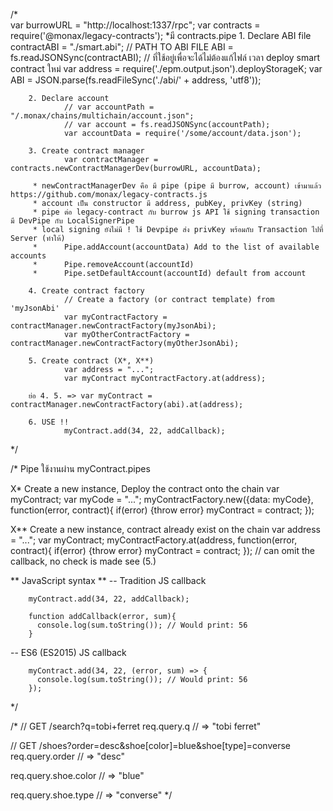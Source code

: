/*     
        var burrowURL = "http://localhost:1337/rpc";
        var contracts =     require('@monax/legacy-contracts'); 
         *มี contracts.pipe
        1. Declare ABI file
                contractABI = "./smart.abi"; // PATH TO ABI FILE
                ABI = fs.readJSONSync(contractABI);
                // ที่ใช้อยู่เพื่อจะได้ไม่ต้องแก้ไฟล์ เวลา deploy smart contract ใหม่
                        var address = require('./epm.output.json').deployStorageK;
                        var ABI = JSON.parse(fs.readFileSync('./abi/' + address, 'utf8'));

        2. Declare account
                // var accountPath = "/.monax/chains/multichain/account.json";
                // var account = fs.readJSONSync(accountPath);
                var accountData = require('/some/account/data.json');

        3. Create contract manager
                var contractManager = contracts.newContractManagerDev(burrowURL, accountData);

         * newContractManagerDev คือ มี pipe (pipe มี burrow, account) เข้ามาแล้ว  https://github.com/monax/legacy-contracts.js
         * account เป็น constructor มี address, pubKey, privKey (string)
         * pipe ต่อ legacy-contract กับ burrow js API ใช้ signing transaction มี DevPipe กับ LocalSignerPipe
         * local signing ยังไม่มี ! ใช้ Devpipe ส่ง privKey พร้อมกับ Transaction ไปที่ Server (ทำให้)
         *      Pipe.addAccount(accountData) Add to the list of available accounts
         *      Pipe.removeAccount(accountId)
         *      Pipe.setDefaultAccount(accountId) default from account
        
        4. Create contract factory 
                // Create a factory (or contract template) from 'myJsonAbi'
                var myContractFactory = contractManager.newContractFactory(myJsonAbi);
                var myOtherContractFactory = contractManager.newContractFactory(myOtherJsonAbi);
        
        5. Create contract (X*, X**)
                var address = "...";
                var myContract myContractFactory.at(address);
        
        ย่อ 4. 5. => var myContract = contractManager.newContractFactory(abi).at(address);

        6. USE !!
                myContract.add(34, 22, addCallback);
*/

/* 
 Pipe ใช้งานผ่าน
        myContract.pipes

 X* Create a new instance, Deploy the contract onto the chain
        var myContract;
        var myCode = "...";
        myContractFactory.new({data: myCode}, function(error, contract){
                if(error) {throw error}
                myContract = contract;
        });

 X** Create a new instance, contract already exist on the chain
        var address = "...";
        var myContract;
        myContractFactory.at(address, function(error, contract){
                if(error) {throw error}
                myContract = contract;
        });
        // can omit the callback, no check is made see (5.)

** JavaScript syntax **
 -- Tradition JS callback
 
        myContract.add(34, 22, addCallback);

        function addCallback(error, sum){
          console.log(sum.toString()); // Would print: 56
        }

 -- ES6 (ES2015) JS callback

        myContract.add(34, 22, (error, sum) => {
          console.log(sum.toString()); // Would print: 56
        });
*/

/* 
// GET /search?q=tobi+ferret
req.query.q
// => "tobi ferret"

// GET /shoes?order=desc&shoe[color]=blue&shoe[type]=converse
req.query.order
// => "desc"

req.query.shoe.color
// => "blue"

req.query.shoe.type
// => "converse"
 */

